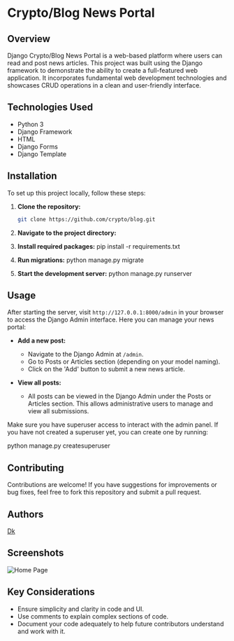 # Crypto/Blog News Portal

## Overview

Django Crypto/Blog News Portal is a web-based platform where users can read and post news articles. This project was built using the Django framework to demonstrate the ability to create a full-featured web application. It incorporates fundamental web development technologies and showcases CRUD operations in a clean and user-friendly interface.

## Technologies Used

- Python 3
- Django Framework
- HTML
- Django Forms
- Django Template

## Installation

To set up this project locally, follow these steps:

1. **Clone the repository:**
   ```bash
   git clone https://github.com/crypto/blog.git
2. **Navigate to the project directory:**

3. **Install required packages:**
pip install -r requirements.txt
4. **Run migrations:**
python manage.py migrate
5. **Start the development server:**
python manage.py runserver

## Usage
After starting the server, visit `http://127.0.0.1:8000/admin` in your browser to access the Django Admin interface. Here you can manage your news portal:

- **Add a new post:**
  - Navigate to the Django Admin at `/admin`.
  - Go to Posts or Articles section (depending on your model naming).
  - Click on the 'Add' button to submit a new news article.

- **View all posts:**
  - All posts can be viewed in the Django Admin under the Posts or Articles section. This allows administrative users to manage and view all submissions.

Make sure you have superuser access to interact with the admin panel. If you have not created a superuser yet, you can create one by running:

python manage.py createsuperuser


## Contributing
Contributions are welcome! If you have suggestions for improvements or bug fixes, feel free to fork this repository and submit a pull request.

## Authors
[Dk](https://github.com/oscardkyou)


## Screenshots

![Home Page](/img/123.png)

## Key Considerations
- Ensure simplicity and clarity in code and UI.
- Use comments to explain complex sections of code.
- Document your code adequately to help future contributors understand and work with it.
